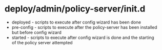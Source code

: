 # deploy/admin/policy-server/init.d
* deployed - scripts to execute after config wizard has been done
* pre-config - scripts to execute after the policy-server has been installed but before config wizard
* started - scripts to execute after config wizard is done and the starting of the policy server attempted
